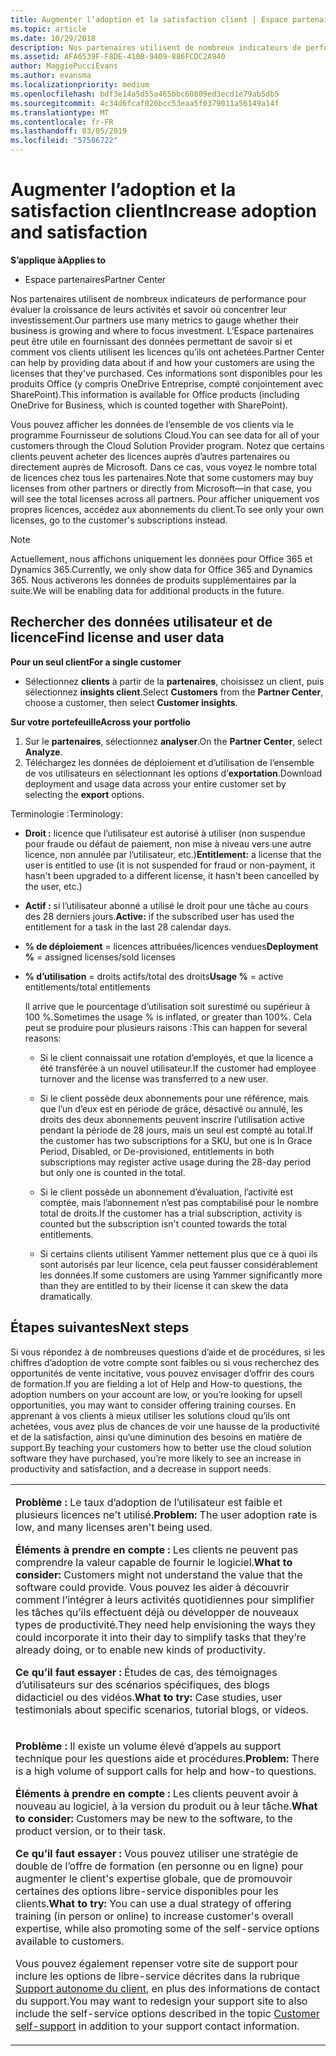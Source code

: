 ```yaml
---
title: Augmenter l’adoption et la satisfaction client | Espace partenaires
ms.topic: article
ms.date: 10/29/2018
description: Nos partenaires utilisent de nombreux indicateurs de performance pour évaluer la croissance de leurs activités et savoir où concentrer leur investissement. L’Espace partenaires peut être utile en fournissant des données permettant de savoir si et comment vos clients utilisent les licences qu’ils ont achetées.
ms.assetid: AFA6539F-F8DE-410B-9409-886FCDC2A940
author: MaggiePucciEvans
ms.author: evansma
ms.localizationpriority: medium
ms.openlocfilehash: bdf3e14a5d55a465bbc60809ed3ecd1e79ab5db5
ms.sourcegitcommit: 4c34d6fcaf020bcc53eaa5f0379011a56149a14f
ms.translationtype: MT
ms.contentlocale: fr-FR
ms.lasthandoff: 03/05/2019
ms.locfileid: "57586722"
---
```

# <a name="increase-adoption-and-satisfaction"></a><span data-ttu-id="0199f-104">Augmenter l’adoption et la satisfaction client</span><span class="sxs-lookup"><span data-stu-id="0199f-104">Increase adoption and satisfaction</span></span>

<span data-ttu-id="0199f-105">**S’applique à**</span><span class="sxs-lookup"><span data-stu-id="0199f-105">**Applies to**</span></span>

-  <span data-ttu-id="0199f-106">Espace partenaires</span><span class="sxs-lookup"><span data-stu-id="0199f-106">Partner Center</span></span>

<span data-ttu-id="0199f-107">Nos partenaires utilisent de nombreux indicateurs de performance pour évaluer la croissance de leurs activités et savoir où concentrer leur investissement.</span><span class="sxs-lookup"><span data-stu-id="0199f-107">Our partners use many metrics to gauge whether their business is growing and where to focus investment.</span></span> <span data-ttu-id="0199f-108">L’Espace partenaires peut être utile en fournissant des données permettant de savoir si et comment vos clients utilisent les licences qu’ils ont achetées.</span><span class="sxs-lookup"><span data-stu-id="0199f-108">Partner Center can help by providing data about if and how your customers are using the licenses that they've purchased.</span></span> <span data-ttu-id="0199f-109">Ces informations sont disponibles pour les produits Office (y compris OneDrive&nbsp;Entreprise, compté conjointement avec SharePoint).</span><span class="sxs-lookup"><span data-stu-id="0199f-109">This information is available for Office products (including OneDrive for Business, which is counted together with SharePoint).</span></span>

<span data-ttu-id="0199f-110">Vous pouvez afficher les données de l’ensemble de vos clients via le programme Fournisseur de solutions Cloud.</span><span class="sxs-lookup"><span data-stu-id="0199f-110">You can see data for all of your customers through the Cloud Solution Provider program.</span></span> <span data-ttu-id="0199f-111">Notez que certains clients peuvent acheter des licences auprès d’autres partenaires ou directement auprès de Microsoft. Dans ce cas, vous voyez le nombre total de licences chez tous les partenaires.</span><span class="sxs-lookup"><span data-stu-id="0199f-111">Note that some customers may buy licenses from other partners or directly from Microsoft—in that case, you will see the total licenses across all partners.</span></span> <span data-ttu-id="0199f-112">Pour afficher uniquement vos propres licences, accédez aux abonnements du client.</span><span class="sxs-lookup"><span data-stu-id="0199f-112">To see only your own licenses, go to the customer's subscriptions instead.</span></span>

> [!NOTE]  
>  <span data-ttu-id="0199f-113">Actuellement, nous affichons uniquement les données pour Office 365 et Dynamics 365.</span><span class="sxs-lookup"><span data-stu-id="0199f-113">Currently, we only show data for Office 365 and Dynamics 365.</span></span> <span data-ttu-id="0199f-114">Nous activerons les données de produits supplémentaires par la suite.</span><span class="sxs-lookup"><span data-stu-id="0199f-114">We will be enabling data for additional products in the future.</span></span>

## <a name="find-license-and-user-data"></a><span data-ttu-id="0199f-115">Rechercher des données utilisateur et de licence</span><span class="sxs-lookup"><span data-stu-id="0199f-115">Find license and user data</span></span>


<span data-ttu-id="0199f-116">**Pour un seul client**</span><span class="sxs-lookup"><span data-stu-id="0199f-116">**For a single customer**</span></span>

-   <span data-ttu-id="0199f-117">Sélectionnez **clients** à partir de la **partenaires**, choisissez un client, puis sélectionnez **insights client**.</span><span class="sxs-lookup"><span data-stu-id="0199f-117">Select **Customers** from the **Partner Center**, choose a customer, then select **Customer insights**.</span></span>

<span data-ttu-id="0199f-118">**Sur votre portefeuille**</span><span class="sxs-lookup"><span data-stu-id="0199f-118">**Across your portfolio**</span></span>

1.  <span data-ttu-id="0199f-119">Sur le **partenaires**, sélectionnez **analyser**.</span><span class="sxs-lookup"><span data-stu-id="0199f-119">On the **Partner Center**, select **Analyze**.</span></span>
2.  <span data-ttu-id="0199f-120">Téléchargez les données de déploiement et d’utilisation de l’ensemble de vos utilisateurs en sélectionnant les options d’**exportation**.</span><span class="sxs-lookup"><span data-stu-id="0199f-120">Download deployment and usage data across your entire customer set by selecting the **export** options.</span></span>

<span data-ttu-id="0199f-121">Terminologie&nbsp;:</span><span class="sxs-lookup"><span data-stu-id="0199f-121">Terminology:</span></span>

-   <span data-ttu-id="0199f-122">**Droit&nbsp;:** licence que l’utilisateur est autorisé à utiliser (non suspendue pour fraude ou défaut de paiement, non mise à niveau vers une autre licence, non annulée par l’utilisateur, etc.)</span><span class="sxs-lookup"><span data-stu-id="0199f-122">**Entitlement:** a license that the user is entitled to use (it is not suspended for fraud or non-payment, it hasn't been upgraded to a different license, it hasn't been cancelled by the user, etc.)</span></span>

-   <span data-ttu-id="0199f-123">**Actif&nbsp;:** si l’utilisateur abonné a utilisé le droit pour une tâche au cours des 28&nbsp;derniers jours.</span><span class="sxs-lookup"><span data-stu-id="0199f-123">**Active:** if the subscribed user has used the entitlement for a task in the last 28 calendar days.</span></span>

-   <span data-ttu-id="0199f-124">**% de déploiement**&nbsp;=&nbsp;licences attribuées/licences vendues</span><span class="sxs-lookup"><span data-stu-id="0199f-124">**Deployment %** = assigned licenses/sold licenses</span></span>

-   <span data-ttu-id="0199f-125">**% d’utilisation**&nbsp;=&nbsp;droits actifs/total des droits</span><span class="sxs-lookup"><span data-stu-id="0199f-125">**Usage %** = active entitlements/total entitlements</span></span>

    <span data-ttu-id="0199f-126">Il arrive que le pourcentage d’utilisation soit surestimé ou supérieur à 100&nbsp;%.</span><span class="sxs-lookup"><span data-stu-id="0199f-126">Sometimes the usage % is inflated, or greater than 100%.</span></span> <span data-ttu-id="0199f-127">Cela peut se produire pour plusieurs raisons&nbsp;:</span><span class="sxs-lookup"><span data-stu-id="0199f-127">This can happen for several reasons:</span></span>

    -   <span data-ttu-id="0199f-128">Si le client connaissait une rotation d’employés, et que la licence a été transférée à un nouvel utilisateur.</span><span class="sxs-lookup"><span data-stu-id="0199f-128">If the customer had employee turnover and the license was transferred to a new user.</span></span>

    -   <span data-ttu-id="0199f-129">Si le client possède deux abonnements pour une référence, mais que l’un d’eux est en période de grâce, désactivé ou annulé, les droits des deux abonnements peuvent inscrire l’utilisation active pendant la période de 28 jours, mais un seul est compté au total.</span><span class="sxs-lookup"><span data-stu-id="0199f-129">If the customer has two subscriptions for a SKU, but one is In Grace Period, Disabled, or De-provisioned, entitlements in both subscriptions may register active usage during the 28-day period but only one is counted in the total.</span></span>

    -   <span data-ttu-id="0199f-130">Si le client possède un abonnement d’évaluation, l’activité est comptée, mais l’abonnement n’est pas comptabilisé pour le nombre total de droits.</span><span class="sxs-lookup"><span data-stu-id="0199f-130">If the customer has a trial subscription, activity is counted but the subscription isn't counted towards the total entitlements.</span></span>

    -   <span data-ttu-id="0199f-131">Si certains clients utilisent Yammer nettement plus que ce à quoi ils sont autorisés par leur licence, cela peut fausser considérablement les données.</span><span class="sxs-lookup"><span data-stu-id="0199f-131">If some customers are using Yammer significantly more than they are entitled to by their license it can skew the data dramatically.</span></span>

## <a name="next-steps"></a><span data-ttu-id="0199f-132">Étapes suivantes</span><span class="sxs-lookup"><span data-stu-id="0199f-132">Next steps</span></span>


<span data-ttu-id="0199f-133">Si vous répondez à de nombreuses questions d’aide et de procédures, si les chiffres d’adoption de votre compte sont faibles ou si vous recherchez des opportunités de vente incitative, vous pouvez envisager d’offrir des cours de formation.</span><span class="sxs-lookup"><span data-stu-id="0199f-133">If you are fielding a lot of Help and How-to questions, the adoption numbers on your account are low, or you’re looking for upsell opportunities, you may want to consider offering training courses.</span></span> <span data-ttu-id="0199f-134">En apprenant à vos clients à mieux utiliser les solutions cloud qu’ils ont achetées, vous avez plus de chances de voir une hausse de la productivité et de la satisfaction, ainsi qu’une diminution des besoins en matière de support.</span><span class="sxs-lookup"><span data-stu-id="0199f-134">By teaching your customers how to better use the cloud solution software they have purchased, you’re more likely to see an increase in productivity and satisfaction, and a decrease in support needs.</span></span>

<table>
<colgroup>
<col width="100%" />
</colgroup>
<tbody>
<tr class="odd">
<td><p><span data-ttu-id="0199f-135"><strong>Problème :</strong> Le taux d’adoption de l’utilisateur est faible et plusieurs licences ne&#39;t utilisé.</span><span class="sxs-lookup"><span data-stu-id="0199f-135"><strong>Problem:</strong> The user adoption rate is low, and many licenses aren&#39;t being used.</span></span></p>
<p><span data-ttu-id="0199f-136"><strong>Éléments à prendre en compte :</strong> Les clients ne peuvent pas comprendre la valeur capable de fournir le logiciel.</span><span class="sxs-lookup"><span data-stu-id="0199f-136"><strong>What to consider:</strong> Customers might not understand the value that the software could provide.</span></span> <span data-ttu-id="0199f-137">Vous pouvez les aider à découvrir comment l’intégrer à leurs activités quotidiennes pour simplifier les tâches qu’ils effectuent déjà ou développer de nouveaux types de productivité.</span><span class="sxs-lookup"><span data-stu-id="0199f-137">They need help envisioning the ways they could incorporate it into their day to simplify tasks that they’re already doing, or to enable new kinds of productivity.</span></span></p>
<p><span data-ttu-id="0199f-138"><strong>Ce qu’il faut essayer :</strong> Études de cas, des témoignages d’utilisateurs sur des scénarios spécifiques, des blogs didacticiel ou des vidéos.</span><span class="sxs-lookup"><span data-stu-id="0199f-138"><strong>What to try:</strong> Case studies, user testimonials about specific scenarios, tutorial blogs, or videos.</span></span></p></td>
</tr>
<tr class="even">
<td><p><span data-ttu-id="0199f-139"><strong>Problème :</strong> Il existe un volume élevé d’appels au support technique pour les questions aide et procédures.</span><span class="sxs-lookup"><span data-stu-id="0199f-139"><strong>Problem:</strong> There is a high volume of support calls for help and how-to questions.</span></span></p>
<p><span data-ttu-id="0199f-140"><strong>Éléments à prendre en compte :</strong> Les clients peuvent avoir à nouveau au logiciel, à la version du produit ou à leur tâche.</span><span class="sxs-lookup"><span data-stu-id="0199f-140"><strong>What to consider:</strong> Customers may be new to the software, to the product version, or to their task.</span></span></p>
<p><span data-ttu-id="0199f-141"><strong>Ce qu’il faut essayer :</strong> Vous pouvez utiliser une stratégie de double de l’offre de formation (en personne ou en ligne) pour augmenter le client&#39;s expertise globale, que de promouvoir certaines des options libre-service disponibles pour les clients.</span><span class="sxs-lookup"><span data-stu-id="0199f-141"><strong>What to try:</strong> You can use a dual strategy of offering training (in person or online) to increase customer&#39;s overall expertise, while also promoting some of the self-service options available to customers.</span></span></p>
<p><span data-ttu-id="0199f-142">Vous pouvez également repenser votre site de support pour inclure les options de libre-service décrites dans la rubrique <a href="customer-self-support.md" data-raw-source="[Customer self-support](customer-self-support.md)">Support autonome du client</a>, en plus des informations de contact du support.</span><span class="sxs-lookup"><span data-stu-id="0199f-142">You may want to redesign your support site to also include the self-service options described in the topic <a href="customer-self-support.md" data-raw-source="[Customer self-support](customer-self-support.md)">Customer self-support</a> in addition to your support contact information.</span></span></p></td>
</tr>
</tbody>
</table>

 

 

 




